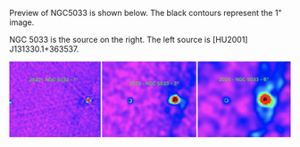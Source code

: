 Preview of NGC5033 is shown below. The black contours represent the 1" image. 

NGC 5033 is the source on the right. The left source is [HU2001] J131330.1+363537. 

![NGC5033](NGC5033.png "NGC5033")


